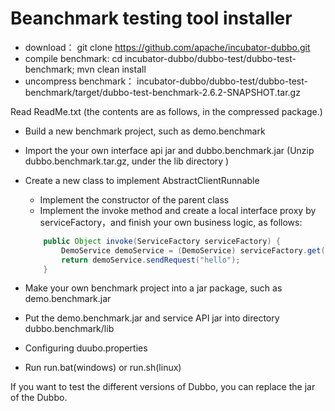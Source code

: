 # Beanchmark testing tool installer

* download： git clone https://github.com/apache/incubator-dubbo.git  
* compile benchmark: cd incubator-dubbo/dubbo-test/dubbo-test-benchmark; mvn clean install  
* uncompress benchmark： incubator-dubbo/dubbo-test/dubbo-test-benchmark/target/dubbo-test-benchmark-2.6.2-SNAPSHOT.tar.gz 

Read ReadMe.txt (the contents are as follows, in the compressed package.)

* Build a new benchmark project, such as demo.benchmark 

* Import the your own interface api jar and dubbo.benchmark.jar (Unzip dubbo.benchmark.tar.gz, under the lib directory )

* Create a new class to implement AbstractClientRunnable

    * Implement the constructor of the parent class 
    * Implement the invoke method and create a local interface proxy by serviceFactory，and finish your own business logic, as follows:

    ```java
        public Object invoke(ServiceFactory serviceFactory) {
            DemoService demoService = (DemoService) serviceFactory.get(DemoService.class);
            return demoService.sendRequest("hello");
        }
    ```

* Make your own benchmark project into a jar package, such as demo.benchmark.jar 

* Put the demo.benchmark.jar and service API jar into directory dubbo.benchmark/lib

* Configuring duubo.properties

* Run run.bat(windows) or run.sh(linux)

If you want to test the different versions of Dubbo, you can replace the jar of the Dubbo. 

